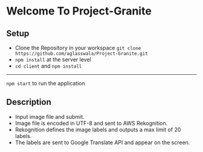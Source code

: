 # Welcome To Project-Granite
## Setup
* Clone the Repository in your workspace 
`git clone https://github.com/aglasswala/Project-Granite.git`
* `npm install` at the server level
* `cd client` and `npm install`

---
`npm start` to run the application
## Description
* Input image file and submit.
* Image file is encoded in UTF-8 and sent to AWS Rekognition.
* Rekognition defines the image labels and outputs a max limit of 20 labels.
* The labels are sent to Google Translate API and appear on the screen.
